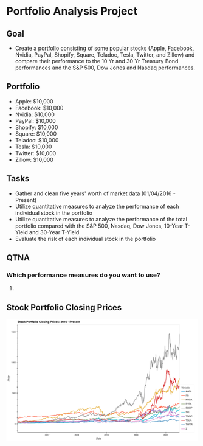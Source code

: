 # Portfolio Analysis Project

## Goal
* Create a portfolio consisting of some popular stocks (Apple, Facebook, Nvidia, PayPal, Shopify, Square, Teladoc, Tesla, Twitter, and Zillow) and compare their performance to the 10 Yr and 30 Yr Treasury Bond performances and the S&P 500, Dow Jones and Nasdaq performances. 

## Portfolio
* Apple: $10,000
* Facebook: $10,000
* Nvidia: $10,000
* PayPal: $10,000
* Shopify: $10,000
* Square: $10,000
* Teladoc: $10,000
* Tesla: $10,000
* Twitter: $10,000
* Zillow: $10,000

## Tasks
* Gather and clean five years' worth of market data (01/04/2016 - Present)
* Utilize quantitative measures to analyze the performance of each individual stock in the portfolio
* Utilize quantitative measures to analyze the performance of the total portfolio compared with the S&P 500, Nasdaq, Dow Jones, 10-Year T-Yield and 30-Year T-Yield
* Evaluate the risk of each individual stock in the portfolio

## QTNA
### Which performance measures do you want to use?
1) 


## Stock Portfolio Closing Prices
![Stock Portfolio Closing Prices](Total_Portfolio/Images/portfolio_closing_prices.png)
